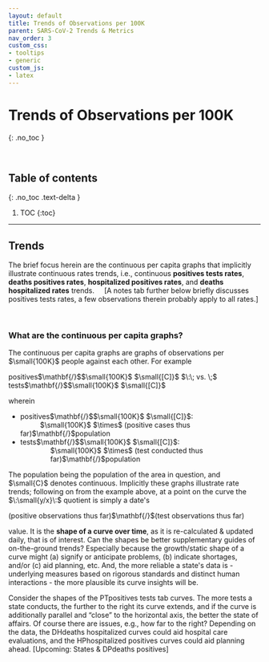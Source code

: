 ```yaml
---
layout: default
title: Trends of Observations per 100K
parent: SARS-CoV-2 Trends & Metrics
nav_order: 3
custom_css:
- tooltips
- generic
custom_js:
- latex
---
```


# Trends of Observations per 100K
{: .no_toc }

<br>

## Table of contents
{: .no_toc .text-delta }

1. TOC
{:toc}

---


## Trends

<p>The brief focus herein are the continuous per capita graphs that implicitly illustrate continuous rates trends, i.e., continuous <b>positives tests rates</b>,  <b>deaths positives rates</b>, <b>hospitalized positives rates</b>, and <b>deaths hospitalized rates</b> trends. &nbsp; &nbsp; [A notes tab further below briefly discusses positives tests rates, a few observations therein probably apply to all rates.]</p>

<br>

### What are the continuous per capita graphs?        


<p>The continuous per capita graphs are graphs of observations per $\small{100K}$ people against each other.  For example</p>

<div class="equation">positives$\mathbf{/}$$\small{100K}$ $\small{[C]}$ $\:\; vs. \;$ tests$\mathbf{/}$$\small{100K}$ $\small{[C]}$</div>

<p>wherein</p>

<ul>
  <li>positives$\mathbf{/}$$\small{100K}$ $\small{[C]}$:<br>&nbsp; &nbsp; &nbsp; &nbsp; &nbsp; $\small{100K}$ $\times$ (positive cases thus far)$\mathbf{/}$population</li>
  <li>tests$\mathbf{/}$$\small{100K}$ $\small{[C]}$:<br><div style="margin-left: 60px">$\small{100K}$ $\times$ (test conducted thus far)$\mathbf{/}$population</div></li>
</ul>

<p>The population being the population of the area in question, and $\small{C}$ denotes continuous.  Implicitly these graphs illustrate rate trends; following on from the example above, at a point on the curve the $\:\small{y/x}\:$ quotient is simply a date's</p>

<div class="equation">(positive observations thus far)$\mathbf{/}$(test observations thus far)</div>

<p>value.  It is the <b>shape of a curve over time</b>, as it is re-calculated & updated daily, that is of interest.  Can the shapes be better supplementary guides of on-the-ground trends?  Especially because the growth/static shape of a curve might (a) signify or anticipate problems, (b) indicate shortages, and/or (c) aid planning, etc.  And, the more reliable a state's data is - underlying measures based on rigorous standards and distinct human interactions - the more plausible its curve insights will be.</p>

<p>Consider the shapes of the <span class="tooltip">PT<span class="tooltiptext">positives tests</span></span> tab curves.  The more tests a state conducts, the further to the right its curve extends, and if the curve is additionally parallel and “close” to the horizontal axis, the better the state of affairs.  Of course there are issues, e.g., how far to the right?  Depending on the data, the <span class="tooltip">DH<span class="tooltiptext">deaths hospitalized</span></span> curves could aid hospital care evaluations, and the <span class="tooltip">HP<span class="tooltiptext">hospitalized positives</span></span> curves could
aid planning ahead. [Upcoming: States & <span class="tooltip">DP<span class="tooltiptext">deaths positives</span></span>]</p>

<br>
<br>
<br>
<br>
